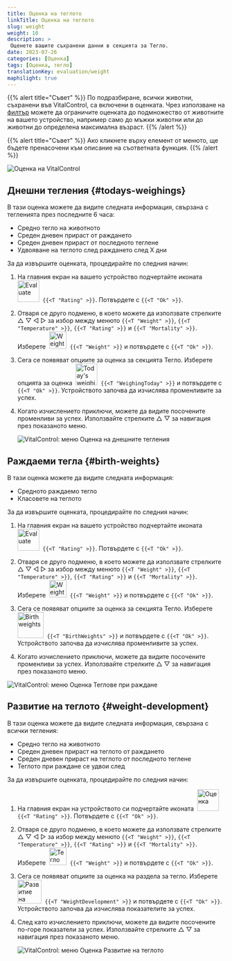 ```yaml
---
title: Оценка на теглото
linkTitle: Оценка на теглото
slug: weight
weight: 10
description: >
 Оценете вашите съхранени данни в секцията за Тегло.
date: 2023-07-26
categories: [Оценка]
tags: [Оценка, тегло]
translationKey: evaluation/weight
maphilight: true
---
```

{{% alert title="Съвет" %}}
По подразбиране, всички животни, съхранени във VitalControl, са включени в оценката. Чрез използване на [филтър](../../filter/) можете да ограничите оценката до подмножество от животните на вашето устройство, например само до мъжки животни или до животни до определена максимална възраст.
{{% /alert %}}

{{% alert title="Съвет" %}}
Ако кликнете върху елемент от менюто, ще бъдете пренасочени към описание на съответната функция.
{{% /alert %}}

<img src="../images/imagemap.png" alt="Оценка на VitalControl" title="Тегло" usemap="#workmap" class="maphilight" />

<map name="workmap">
   <area shape="rect" coords="3,40,116,160" alt="Днешно теглене" title="Оценете стойностите на теглото на вашите животни, записани с VitalControl на текущия ден&#10;Клик с мишката: към документацията" href="/bg/docs/evaluation/weight/#todays-weighings">
   <area shape="rect" coords="116,40,238,160" alt="Тегла при раждане" title="Оценете вашите съхранени тегла при раждане&#10;Клик с мишката: към документацията" href="/bg/docs/evaluation/weight/#birth-weights">
   <area shape="rect" coords="3,160,116,279" alt="Развитие на теглото" title="Оценете развитието на теглото на вашите животни&#10;Клик с мишката: към документацията" href="/bg/docs/evaluation/weight/#weight-development">

   <area shape="rect" coords="150,282,238,319" alt="Филтър" title="Задайте филтър&#10;Клик с мишката: към документацията" href="/bg/docs/filter">
   <area shape="rect" coords="2,282,95,319" alt="Назад" title="Върнете се едно ниво назад&#10;Клик с мишката: към документацията" href="/bg/docs/evaluation/">
</map>

## Днешни тегления {#todays-weighings}
В тази оценка можете да видите следната информация, свързана с тегленията през последните 6 часа:
- Средно тегло на животното
- Среден дневен прираст от раждането
- Среден дневен прираст от последното теглене
- Удвояване на теглото след раждането след X дни

За да извършите оценката, процедирайте по следния начин:

1. На главния екран на вашето устройство подчертайте иконата &nbsp;<img src="/icons/main/evaluation.svg" width="50" align="bottom" alt="Evaluate" />&nbsp; `{{<T "Rating" >}}`. Потвърдете с `{{<T "Ok" >}}`.

2. Отваря се друго подменю, в което можете да използвате стрелките △ ▽ ◁ ▷ за избор между менюто `{{<T "Weight" >}}`, `{{<T "Temperature" >}}`, `{{<T "Rating" >}}` и `{{<T "Mortality" >}}`. Изберете &nbsp;<img src="/icons/evaluation/weight.svg" width="40" align="bottom" alt="Weight" />&nbsp; `{{<T "Weight" >}}` и потвърдете с `{{<T "Ok" >}}`.

3. Сега се появяват опциите за оценка за секцията Тегло. Изберете опцията за оценка &nbsp;<img src="/icons/evaluation/weighingtoday.svg" width="50" align="bottom" alt="Today's weighing" />&nbsp; `{{<T "WeighingToday" >}}` и потвърдете с `{{<T "Ok" >}}`. Устройството започва да изчислява променливите за успех.

4. Когато изчислението приключи, можете да видите посочените променливи за успех. Използвайте стрелките △ ▽ за навигация през показаното меню.

   ![VitalControl: меню Оценка на днешните тегления](../images/todaysweighings.png "Оценка на днешните тегления")

## Раждаеми тегла {#birth-weights}
В тази оценка можете да видите следната информация:
- Средното раждаемо тегло
- Класовете на теглото

За да извършите оценката, процедирайте по следния начин:

1. На главния екран на вашето устройство подчертайте иконата &nbsp;<img src="/icons/main/evaluation.svg" width="50" align="bottom" alt="Evaluate" />&nbsp; `{{<T "Rating" >}}`. Потвърдете с `{{<T "Ok" >}}`.

2. Отваря се друго подменю, в което можете да използвате стрелките △ ▽ ◁ ▷ за избор между менюто `{{<T "Weight" >}}`, `{{<T "Temperature" >}}`, `{{<T "Rating" >}}` и `{{<T "Mortality" >}}`. Изберете &nbsp;<img src="/icons/evaluation/weight.svg" width="40" align="bottom" alt="Weight" />&nbsp; `{{<T "Weight" >}}` и потвърдете с `{{<T "Ok" >}}`.

3. Сега се появяват опциите за оценка за секцията Тегло. Изберете &nbsp;<img src="/icons/evaluation/birthweights.svg" width="60" align="bottom" alt="Birth weights" />&nbsp; `{{<T "BirthWeights" >}}` и потвърдете с `{{<T "Ok" >}}`. Устройството започва да изчислява променливите за успех.

4. Когато изчислението приключи, можете да видите посочените променливи за успех. Използвайте стрелките △ ▽ за навигация през показаното меню.

![VitalControl: меню Оценка Теглове при раждане](../images/birthweights.png "Оценка на тегловете при раждане")

## Развитие на теглото {#weight-development}

В тази оценка можете да видите следната информация, свързана с всички тегления:
- Средно тегло на животното
- Среден дневен прираст на теглото от раждането
- Среден дневен прираст на теглото от последното теглене
- Теглото при раждане се удвои след

За да извършите оценката, процедирайте по следния начин:

1. На главния екран на устройството си подчертайте иконата &nbsp;<img src="/icons/main/evaluation.svg" width="50" align="bottom" alt="Оценка" />&nbsp; `{{<T "Rating" >}}`. Потвърдете с `{{<T "Ok" >}}`.

2. Отваря се друго подменю, в което можете да използвате стрелките △ ▽ ◁ ▷ за избор между менюто `{{<T "Weight" >}}`, `{{<T "Temperature" >}}`, `{{<T "Rating" >}}` и `{{<T "Mortality" >}}`. Изберете &nbsp;<img src="/icons/evaluation/weight.svg" width="40" align="bottom" alt="Тегло" />&nbsp; `{{<T "Weight" >}}` и потвърдете с `{{<T "Ok" >}}`.

3. Сега се появяват опциите за оценка на раздела за тегло. Изберете &nbsp;<img src="/icons/evaluation/weightdevelopment.svg" width="55" align="bottom" alt="Развитие на теглото" />&nbsp; `{{<T "WeightDevelopment" >}}` и потвърдете с `{{<T "Ok" >}}`. Устройството започва да изчислява показателите за успех.

4. След като изчислението приключи, можете да видите посочените по-горе показатели за успех. Използвайте стрелките △ ▽ за навигация през показаното меню.

   ![VitalControl: меню Оценка Развитие на теглото](../images/weightdevelopment.png "Оценка на развитието на теглото")
